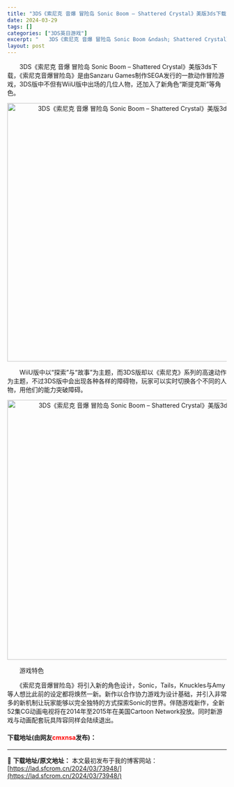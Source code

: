 ```yaml
---
title: "3DS《索尼克 音爆 冒险岛 Sonic Boom – Shattered Crystal》美版3ds下载"
date: 2024-03-29
tags: []
categories: ["3DS英日游戏"]
excerpt: "　　3DS《索尼克 音爆 冒险岛 Sonic Boom &ndash; Shattered Crystal》美版3ds下载，《索尼克音爆冒险岛》是由Sanzaru Games制作SEGA发行的一款动作冒险游戏，3DS版中不但有WiiU版中出场的几位人物，还加入了新角色&ldquo;斯提克斯&amp;rdqu&hellip;"
layout: post
---
```


 <p>　　3DS《索尼克 音爆 冒险岛 Sonic Boom &ndash; Shattered Crystal》美版3ds下载，《索尼克音爆冒险岛》是由Sanzaru Games制作SEGA发行的一款动作冒险游戏，3DS版中不但有WiiU版中出场的几位人物，还加入了新角色&ldquo;斯提克斯&rdquo;等角色。</p> <p align="center"><img align="" border="0" src="https://lad.sfcrom.cn/wp-content/uploads/2024/03/20240329_66062cb68780d.png" width="594" alt="3DS《索尼克 音爆 冒险岛 Sonic Boom – Shattered Crystal》美版3ds下载" /></p> <p>　　WiiU版中以&ldquo;探索&rdquo;与&ldquo;故事&rdquo;为主题，而3DS版却以《索尼克》系列的高速动作为主题，不过3DS版中会出现各种各样的障碍物，玩家可以实时切换各个不同的人物，用他们的能力突破障碍。</p> <p align="center"><img align="" border="0" src="https://lad.sfcrom.cn/wp-content/uploads/2024/03/20240329_66062cb7ed693.png" width="597" alt="3DS《索尼克 音爆 冒险岛 Sonic Boom – Shattered Crystal》美版3ds下载" /></p> <p>　　游戏特色</p> <p>　　《索尼克音爆冒险岛》将引入新的角色设计，Sonic，Tails，Knuckles与Amy等人想比此前的设定都将焕然一新。新作以合作协力游戏为设计基础，并引入非常多的新机制让玩家能够以完全独特的方式探索Sonic的世界。伴随游戏新作，全新52集CG动画电视将在2014年至2015年在美国Cartoon Network投放。同时新游戏与动画配套玩具阵容同样会陆续退出。</p> <p><h4>下载地址(由网友<font color="red">cmxnsa</font>发布)：</h4></p> 

---
📖 **下载地址/原文地址：** 本文最初发布于我的博客网站：[https://lad.sfcrom.cn/2024/03/73948/](https://lad.sfcrom.cn/2024/03/73948/)
